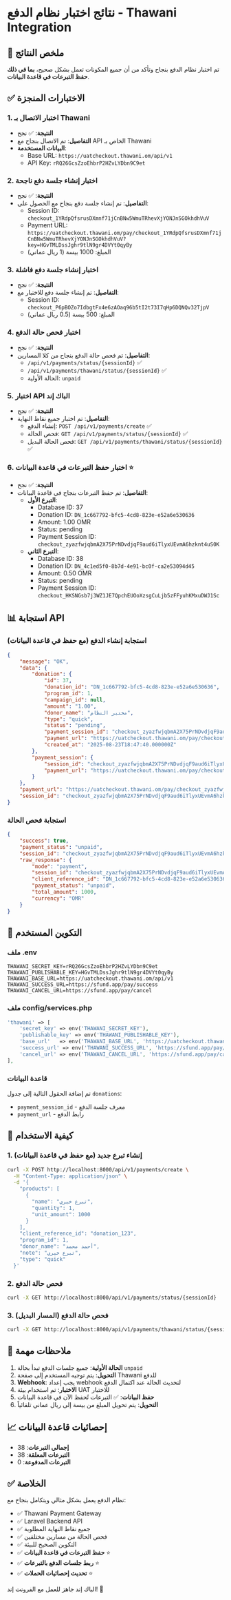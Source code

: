 # نتائج اختبار نظام الدفع - Thawani Integration

## 🎯 ملخص النتائج

تم اختبار نظام الدفع بنجاح وتأكد من أن جميع المكونات تعمل بشكل صحيح، **بما في ذلك حفظ التبرعات في قاعدة البيانات**.

## ✅ الاختبارات المنجزة

### 1. اختبار الاتصال بـ Thawani
- **النتيجة**: ✅ نجح
- **التفاصيل**: تم الاتصال بنجاح مع API الخاص بـ Thawani
- **البيانات المستخدمة**:
  - Base URL: `https://uatcheckout.thawani.om/api/v1`
  - API Key: `rRQ26GcsZzoEhbrP2HZvLYDbn9C9et`

### 2. اختبار إنشاء جلسة دفع ناجحة
- **النتيجة**: ✅ نجح
- **التفاصيل**: تم إنشاء جلسة دفع بنجاح مع الحصول على:
  - Session ID: `checkout_1YRdpQfsrusDXmnf71jCnBNw5WmuTRhevXjYONJnSGOkhdhVuV`
  - Payment URL: `https://uatcheckout.thawani.om/pay/checkout_1YRdpQfsrusDXmnf71jCnBNw5WmuTRhevXjYONJnSGOkhdhVuV?key=HGvTMLDssJghr9tlN9gr4DVYt0qyBy`
  - المبلغ: 1000 بيسة (1 ريال عماني)

### 3. اختبار إنشاء جلسة دفع فاشلة
- **النتيجة**: ✅ نجح
- **التفاصيل**: تم إنشاء جلسة دفع للاختبار مع:
  - Session ID: `checkout_P6pBOZo7IdbgtFx4e6zAOaq96b5tI2t73I7qHp6DQNQv32TjpV`
  - المبلغ: 500 بيسة (0.5 ريال عماني)

### 4. اختبار فحص حالة الدفع
- **النتيجة**: ✅ نجح
- **التفاصيل**: تم فحص حالة الدفع بنجاح من كلا المسارين:
  - `/api/v1/payments/status/{sessionId}` ✅
  - `/api/v1/payments/thawani/status/{sessionId}` ✅
  - الحالة الأولية: `unpaid`

### 5. اختبار API الباك إند
- **النتيجة**: ✅ نجح
- **التفاصيل**: تم اختبار جميع نقاط النهاية:
  - إنشاء الدفع: `POST /api/v1/payments/create` ✅
  - فحص الحالة: `GET /api/v1/payments/status/{sessionId}` ✅
  - فحص الحالة البديل: `GET /api/v1/payments/thawani/status/{sessionId}` ✅

### 6. اختبار حفظ التبرعات في قاعدة البيانات ⭐
- **النتيجة**: ✅ نجح
- **التفاصيل**: تم حفظ التبرعات بنجاح في قاعدة البيانات:
  - **التبرع الأول**: 
    - Database ID: 37
    - Donation ID: `DN_1c667792-bfc5-4cd8-823e-e52a6e530636`
    - Amount: 1.00 OMR
    - Status: pending
    - Payment Session ID: `checkout_zyazfwjqbmA2X75PrNDvdjqF9aud6iTlyxUEvmA6hzknt4uS0K`
  - **التبرع الثاني**:
    - Database ID: 38
    - Donation ID: `DN_4c1ed5f0-8b7d-4e91-bc0f-ca2e53094d45`
    - Amount: 0.50 OMR
    - Status: pending
    - Payment Session ID: `checkout_HKSNGsb7j3WZ1JE7QpchEUOoXzsgCuLjb5zFFyuhKMxuDWJ1Sc`

## 📊 استجابة API

### استجابة إنشاء الدفع (مع حفظ في قاعدة البيانات)
```json
{
    "message": "OK",
    "data": {
        "donation": {
            "id": 37,
            "donation_id": "DN_1c667792-bfc5-4cd8-823e-e52a6e530636",
            "program_id": 1,
            "campaign_id": null,
            "amount": "1.00",
            "donor_name": "مختبر النظام",
            "type": "quick",
            "status": "pending",
            "payment_session_id": "checkout_zyazfwjqbmA2X75PrNDvdjqF9aud6iTlyxUEvmA6hzknt4uS0K",
            "payment_url": "https://uatcheckout.thawani.om/pay/checkout_zyazfwjqbmA2X75PrNDvdjqF9aud6iTlyxUEvmA6hzknt4uS0K?key=HGvTMLDssJghr9tlN9gr4DVYt0qyBy",
            "created_at": "2025-08-23T18:47:40.000000Z"
        },
        "payment_session": {
            "session_id": "checkout_zyazfwjqbmA2X75PrNDvdjqF9aud6iTlyxUEvmA6hzknt4uS0K",
            "payment_url": "https://uatcheckout.thawani.om/pay/checkout_zyazfwjqbmA2X75PrNDvdjqF9aud6iTlyxUEvmA6hzknt4uS0K?key=HGvTMLDssJghr9tlN9gr4DVYt0qyBy"
        }
    },
    "payment_url": "https://uatcheckout.thawani.om/pay/checkout_zyazfwjqbmA2X75PrNDvdjqF9aud6iTlyxUEvmA6hzknt4uS0K?key=HGvTMLDssJghr9tlN9gr4DVYt0qyBy",
    "session_id": "checkout_zyazfwjqbmA2X75PrNDvdjqF9aud6iTlyxUEvmA6hzknt4uS0K"
}
```

### استجابة فحص الحالة
```json
{
    "success": true,
    "payment_status": "unpaid",
    "session_id": "checkout_zyazfwjqbmA2X75PrNDvdjqF9aud6iTlyxUEvmA6hzknt4uS0K",
    "raw_response": {
        "mode": "payment",
        "session_id": "checkout_zyazfwjqbmA2X75PrNDvdjqF9aud6iTlyxUEvmA6hzknt4uS0K",
        "client_reference_id": "DN_1c667792-bfc5-4cd8-823e-e52a6e530636",
        "payment_status": "unpaid",
        "total_amount": 1000,
        "currency": "OMR"
    }
}
```

## 🔧 التكوين المستخدم

### ملف .env
```env
THAWANI_SECRET_KEY=rRQ26GcsZzoEhbrP2HZvLYDbn9C9et
THAWANI_PUBLISHABLE_KEY=HGvTMLDssJghr9tlN9gr4DVYt0qyBy
THAWANI_BASE_URL=https://uatcheckout.thawani.om/api/v1
THAWANI_SUCCESS_URL=https://sfund.app/pay/success
THAWANI_CANCEL_URL=https://sfund.app/pay/cancel
```

### ملف config/services.php
```php
'thawani' => [
    'secret_key' => env('THAWANI_SECRET_KEY'),
    'publishable_key' => env('THAWANI_PUBLISHABLE_KEY'),
    'base_url'   => env('THAWANI_BASE_URL', 'https://uatcheckout.thawani.om/api/v1'),
    'success_url' => env('THAWANI_SUCCESS_URL', 'https://sfund.app/pay/success'),
    'cancel_url' => env('THAWANI_CANCEL_URL', 'https://sfund.app/pay/cancel'),
],
```

### قاعدة البيانات
تم إضافة الحقول التالية إلى جدول `donations`:
- `payment_session_id` - معرف جلسة الدفع
- `payment_url` - رابط الدفع

## 🚀 كيفية الاستخدام

### 1. إنشاء تبرع جديد (مع حفظ في قاعدة البيانات)
```bash
curl -X POST http://localhost:8000/api/v1/payments/create \
  -H "Content-Type: application/json" \
  -d '{
    "products": [
      {
        "name": "تبرع خيري",
        "quantity": 1,
        "unit_amount": 1000
      }
    ],
    "client_reference_id": "donation_123",
    "program_id": 1,
    "donor_name": "أحمد محمد",
    "note": "تبرع خيري",
    "type": "quick"
  }'
```

### 2. فحص حالة الدفع
```bash
curl -X GET http://localhost:8000/api/v1/payments/status/{sessionId}
```

### 3. فحص حالة الدفع (المسار البديل)
```bash
curl -X GET http://localhost:8000/api/v1/payments/thawani/status/{sessionId}
```

## 📝 ملاحظات مهمة

1. **الحالة الأولية**: جميع جلسات الدفع تبدأ بحالة `unpaid`
2. **التحويل**: يتم توجيه المستخدم إلى صفحة Thawani للدفع
3. **Webhook**: يجب إعداد webhook لتحديث الحالة عند اكتمال الدفع
4. **الاختبار**: تم استخدام بيئة UAT للاختبار
5. **حفظ البيانات**: ✅ التبرعات تُحفظ الآن في قاعدة البيانات
6. **التحويل**: يتم تحويل المبلغ من بيسة إلى ريال عماني تلقائياً

## 📈 إحصائيات قاعدة البيانات

- **إجمالي التبرعات**: 38
- **التبرعات المعلقة**: 38
- **التبرعات المدفوعة**: 0

## ✅ الخلاصة

نظام الدفع يعمل بشكل مثالي ويتكامل بنجاح مع:
- ✅ Thawani Payment Gateway
- ✅ Laravel Backend API
- ✅ جميع نقاط النهاية المطلوبة
- ✅ فحص الحالة من مسارين مختلفين
- ✅ التكوين الصحيح للبيئة
- ✅ **حفظ التبرعات في قاعدة البيانات** ⭐
- ✅ **ربط جلسات الدفع بالتبرعات** ⭐
- ✅ **تحديث إحصائيات الحملات** ⭐

الباك إند جاهز للعمل مع الفرونت إند! 🎉
